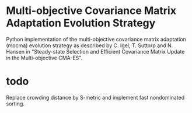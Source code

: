 # Multi-objective Covariance Matrix Adaptation Evolution Strategy
Python implementation of the multi-objective covariance matrix adaptation (mocma) evolution strategy as described by C. Igel, T. Suttorp and N. Hansen in "Steady-state Selection and Efficient Covariance Matrix Update in the Multi-objective CMA-ES".

# todo
Replace crowding distance by S-metric and implement fast nondominated sorting.
